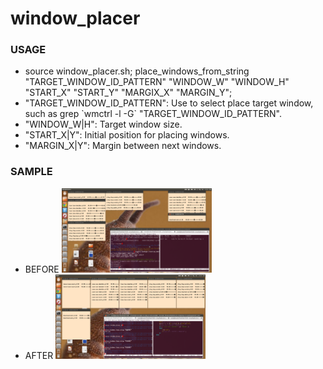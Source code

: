 window_placer
==========

<h3> USAGE </h3>
<ul>
  <li>source window_placer.sh; place_windows_from_string
    "TARGET_WINDOW_ID_PATTERN" "WINDOW_W" "WINDOW_H" "START_X" "START_Y"
    "MARGIX_X" "MARGIN_Y"; </li>
  <li> "TARGET_WINDOW_ID_PATTERN": Use to select place target window,
    such as grep `wmctrl -l -G` "TARGET_WINDOW_ID_PATTERN". </li>
  <li> "WINDOW_W|H": Target window size. </li>
  <li> "START_X|Y": Initial position for placing windows. </li>
  <li> "MARGIN_X|Y": Margin between next windows. </li>
</ul>

<h3> SAMPLE </h3>
<ul>
  <li> BEFORE
    <img alt="before"
	 src="https://raw.githubusercontent.com/s-noda/shell_test/master/window_placer/images/desktop_capture_before.png"
	 style="width:50%;" />
  </li>
  <li> AFTER
    <img alt="after"
	 src="https://raw.githubusercontent.com/s-noda/shell_test/master/window_placer/images/desktop_capture_after.png"
	 style="width:50%";
	 />
  </li>
</ul>
